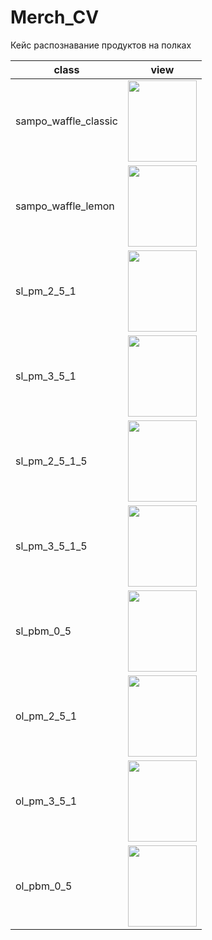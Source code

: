 # Merch_CV
Кейс распознавание продуктов на полках

| class                | view |
|----------------------|------|
| sampo_waffle_classic |<image src="vafles.png" width="110" height="130">|
| sampo_waffle_lemon   |<image src="vafles2.png" width="110" height="130">|
| sl_pm_2_5_1          |<image src="milk1.png" width="110" height="130">|
| sl_pm_3_5_1          |<image src="milk2.png" width="110" height="130">|
| sl_pm_2_5_1_5        |<image src="milk3.png" width="110" height="130">|
| sl_pm_3_5_1_5        |<image src="milk4.png" width="110" height="130">|
| sl_pbm_0_5           |<image src="milk5.png" width="110" height="130">|
| ol_pm_2_5_1          |<image src="milk6.png" width="110" height="130">|
| ol_pm_3_5_1          |<image src="milk7.png" width="110" height="130">|
| ol_pbm_0_5           |<image src="milk8.png" width="110" height="130">|

